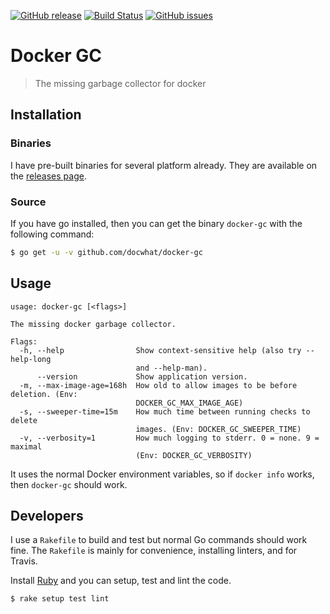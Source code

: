 [![GitHub
release](https://img.shields.io/github/release/docwhat/docker-gc.svg)](https://github.com/docwhat/docker-gc/releases)
[![Build
Status](https://travis-ci.org/docwhat/docker-gc.svg?branch=master)](https://travis-ci.org/docwhat/docker-gc)
[![GitHub
issues](https://img.shields.io/github/issues/docwhat/docker-gc.svg)](https://github.com/docwhat/docker-gc/issues)

# Docker GC

> The missing garbage collector for docker

## Installation

### Binaries

I have pre-built binaries for several platform already.  They are available on
the [releases page](https://github.com/docwhat/docker-gc/releases).

### Source

If you have go installed, then you can get the binary `docker-gc`
with the following command:

``` .sh
$ go get -u -v github.com/docwhat/docker-gc
```

Usage
-----

~~~
usage: docker-gc [<flags>]

The missing docker garbage collector.

Flags:
  -h, --help                Show context-sensitive help (also try --help-long
                            and --help-man).
      --version             Show application version.
  -m, --max-image-age=168h  How old to allow images to be before deletion. (Env:
                            DOCKER_GC_MAX_IMAGE_AGE)
  -s, --sweeper-time=15m    How much time between running checks to delete
                            images. (Env: DOCKER_GC_SWEEPER_TIME)
  -v, --verbosity=1         How much logging to stderr. 0 = none. 9 = maximal
                            (Env: DOCKER_GC_VERBOSITY)
~~~

It uses the normal Docker environment variables, so if `docker info` works,
then `docker-gc` should work.

Developers
----------

I use a `Rakefile` to build and test but normal Go commands should work fine.
The `Rakefile` is mainly for convenience, installing linters, and for Travis.

Install [Ruby](https://www.ruby-lang.org/) and you can setup, test and lint the
code.

~~~
$ rake setup test lint
~~~
